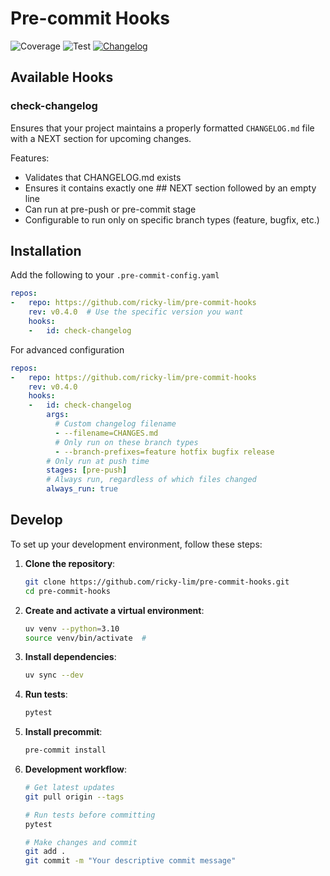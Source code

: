 # Pre-commit Hooks

![Coverage](https://img.shields.io/badge/coverage-100.00%25-brightgreen)
![Test](https://github.com/ricky-lim/pre-commit-hooks/actions/workflows/test.yml/badge.svg)
[![Changelog](https://img.shields.io/badge/changelog-Common%20Changelog-blue.svg)](CHANGELOG.md)

## Available Hooks

### check-changelog

Ensures that your project maintains a properly formatted `CHANGELOG.md` file with a NEXT section for upcoming changes.

Features:
- Validates that CHANGELOG.md exists
- Ensures it contains exactly one ## NEXT section followed by an empty line
- Can run at pre-push or pre-commit stage
- Configurable to run only on specific branch types (feature, bugfix, etc.)

## Installation

Add the following to your `.pre-commit-config.yaml`

```yaml
repos:
-   repo: https://github.com/ricky-lim/pre-commit-hooks
    rev: v0.4.0  # Use the specific version you want
    hooks:
    -   id: check-changelog
```

For advanced configuration

```yaml
repos:
-   repo: https://github.com/ricky-lim/pre-commit-hooks
    rev: v0.4.0
    hooks:
    -   id: check-changelog
        args:
          # Custom changelog filename
          - --filename=CHANGES.md
          # Only run on these branch types
          - --branch-prefixes=feature hotfix bugfix release
        # Only run at push time
        stages: [pre-push]
        # Always run, regardless of which files changed
        always_run: true
```

## Develop

To set up your development environment, follow these steps:

1. **Clone the repository**:
    ```bash
    git clone https://github.com/ricky-lim/pre-commit-hooks.git
    cd pre-commit-hooks
    ```

2. **Create and activate a virtual environment**:
    ```bash
    uv venv --python=3.10
    source venv/bin/activate  #
    ```

3. **Install dependencies**:
    ```bash
    uv sync --dev
    ```

4.  **Run tests**:
    ```bash
    pytest
    ```

5. **Install precommit**:
   ```bash
   pre-commit install
   ```

6. **Development workflow**:
    ```bash
    # Get latest updates
    git pull origin --tags

    # Run tests before committing
    pytest

    # Make changes and commit
    git add .
    git commit -m "Your descriptive commit message"
    ```
